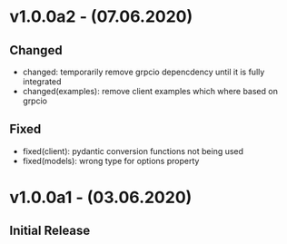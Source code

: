 # v1.0.0a2 - (07.06.2020)

## Changed
- changed: temporarily remove grpcio depencdency until it is fully integrated
- changed(examples): remove client examples which where based on grpcio
## Fixed
- fixed(client): pydantic conversion functions not being used
- fixed(models): wrong type for options property

# v1.0.0a1 - (03.06.2020)

## Initial Release